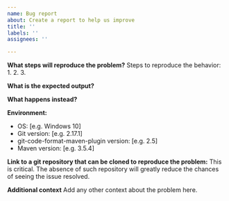```yaml
---
name: Bug report
about: Create a report to help us improve
title: ''
labels: ''
assignees: ''

---
```


<!-- Issues not following this template will be systematically rejected -->

**What steps will reproduce the problem?**
Steps to reproduce the behavior:
1.
2.
3.

**What is the expected output?**

**What happens instead?**

**Environment:**
 - OS: [e.g. Windows 10]
 - Git version: [e.g. 2.17.1]
 - git-code-format-maven-plugin version: [e.g. 2.5]
 - Maven version: [e.g. 3.5.4]

**Link to a git repository that can be cloned to reproduce the problem:**
This is critical. The absence of such repository will greatly reduce the chances of seeing the issue resolved.

**Additional context**
Add any other context about the problem here.
